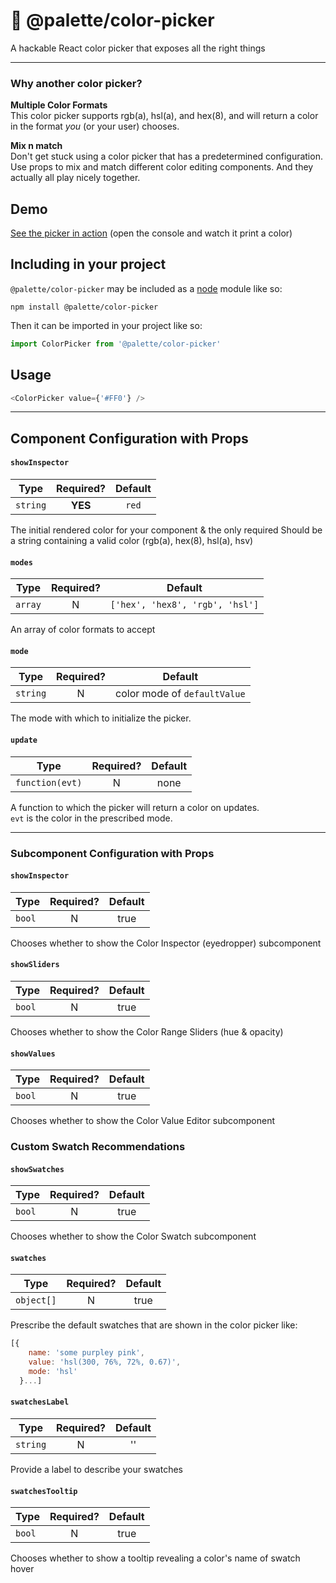 
# 🎨 @palette/color-picker
A hackable React color picker that exposes all the right things


---


### Why another color picker?

**Multiple Color Formats**<br>
This color picker supports rgb(a), hsl(a), and hex(8), and will return a color in the format _you_ (or your user) chooses.

**Mix n match**<br>
Don't get stuck using a color picker that has a predetermined configuration. Use props to mix and match different color editing components. And they actually all play nicely together.

## Demo

[See the picker in action](https://rafflecopter.github.io/palette-color-picker/)
(open the console and watch it print a color)

## Including in your project

`@palette/color-picker` may be included as a [node](http://nodejs.org/) module like so:

    npm install @palette/color-picker

Then it can be imported in your project like so:
```js
import ColorPicker from '@palette/color-picker'
```

## Usage
```js
<ColorPicker value={'#FF0'} />
```

---

## Component Configuration with Props
#### `showInspector`
| Type     | Required? | Default   |
| -------  | :-------: | :-------: |
| `string` |  **YES**  |  `red`  |

The initial rendered color for your component & the only required
Should be a string containing a valid color (rgb(a), hex(8), hsl(a), hsv)


#### `modes`
| Type   | Required?  | Default   |
| ------  | :-------: | :-------: |
| `array` |  N        |  `['hex', 'hex8', 'rgb', 'hsl']`  |

An array of color formats to accept

#### `mode`
| Type     | Required? | Default   |
| ------   | :-------: | :-------: |
| `string` |  N        |  color mode of `defaultValue`  |
The mode with which to initialize the picker.

#### `update`
| Type            | Required? | Default   |
| --------------- | :-------: | :-------: |
| `function(evt)` |  N  | none  |

A function to which the picker will return a color on updates.<br />
`evt` is the color in the prescribed mode.


---

### Subcomponent Configuration with Props
#### `showInspector`
| Type   | Required? | Default   |
|------  | :-------: | :-------: |
| `bool` |     N     |    true   |

Chooses whether to show the Color Inspector (eyedropper) subcomponent


#### `showSliders`
| Type   | Required? | Default   |
|------- | :-------: | :-------: |
| `bool` |     N     |    true   |

Chooses whether to show the Color Range Sliders (hue & opacity)

#### `showValues`
| Type   | Required? | Default   |
|------- | :-------: | :-------: |
| `bool` |     N     |    true   |

Chooses whether to show the Color Value Editor subcomponent


### Custom Swatch Recommendations

#### `showSwatches`
| Type   | Required? | Default   |
|------- | :-------: | :-------: |
| `bool` |     N     |    true   |

Chooses whether to show the Color Swatch subcomponent

#### `swatches`
| Type       | Required? | Default   |
|----        | :-------: | :-------: |
| `object[]` |     N     |    true   |

Prescribe the default swatches that are shown in the color picker like:

```js
[{
    name: 'some purpley pink',
    value: 'hsl(300, 76%, 72%, 0.67)',
    mode: 'hsl'
  }...]
```

#### `swatchesLabel`
| Type     | Required? | Default   |
| -------  | :-------: | :-------: |
| `string` |     N     | ''        |

Provide a label to describe your swatches

#### `swatchesTooltip`
| Type   | Required? | Default   |
| -----  | :-------: | :-------: |
| `bool` |     N     |  true     |

Chooses whether to show a tooltip revealing a color's name of swatch hover
